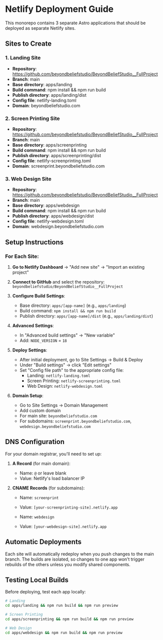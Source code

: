 # Netlify Deployment Guide

This monorepo contains 3 separate Astro applications that should be deployed as separate Netlify sites.

## Sites to Create

### 1. Landing Site
- **Repository**: https://github.com/beyondbeliefstudio/BeyondBeliefStudio__FullProject
- **Branch**: main
- **Base directory**: apps/landing
- **Build command**: npm install && npm run build
- **Publish directory**: apps/landing/dist
- **Config file**: netlify-landing.toml
- **Domain**: beyondbeliefstudio.com

### 2. Screen Printing Site
- **Repository**: https://github.com/beyondbeliefstudio/BeyondBeliefStudio__FullProject
- **Branch**: main
- **Base directory**: apps/screenprinting
- **Build command**: npm install && npm run build
- **Publish directory**: apps/screenprinting/dist
- **Config file**: netlify-screenprinting.toml
- **Domain**: screenprint.beyondbeliefstudio.com

### 3. Web Design Site
- **Repository**: https://github.com/beyondbeliefstudio/BeyondBeliefStudio__FullProject
- **Branch**: main
- **Base directory**: apps/webdesign
- **Build command**: npm install && npm run build
- **Publish directory**: apps/webdesign/dist
- **Config file**: netlify-webdesign.toml
- **Domain**: webdesign.beyondbeliefstudio.com

## Setup Instructions

### For Each Site:

1. **Go to Netlify Dashboard** → "Add new site" → "Import an existing project"

2. **Connect to GitHub** and select the repository: `beyondbeliefstudio/BeyondBeliefStudio__FullProject`

3. **Configure Build Settings**:
   - Base directory: `apps/[app-name]` (e.g., `apps/landing`)
   - Build command: `npm install && npm run build`
   - Publish directory: `apps/[app-name]/dist` (e.g., `apps/landing/dist`)

4. **Advanced Settings**:
   - In "Advanced build settings" → "New variable"
   - Add: `NODE_VERSION` = `18`

5. **Deploy Settings**:
   - After initial deployment, go to Site Settings → Build & Deploy
   - Under "Build settings" → click "Edit settings"
   - Set "Config file path" to the appropriate config file:
     - Landing: `netlify-landing.toml`
     - Screen Printing: `netlify-screenprinting.toml`
     - Web Design: `netlify-webdesign.toml`

6. **Domain Setup**:
   - Go to Site Settings → Domain Management
   - Add custom domain
   - For main site: `beyondbeliefstudio.com`
   - For subdomains: `screenprint.beyondbeliefstudio.com`, `webdesign.beyondbeliefstudio.com`

## DNS Configuration

For your domain registrar, you'll need to set up:

1. **A Record** (for main domain):
   - Name: `@` or leave blank
   - Value: Netlify's load balancer IP

2. **CNAME Records** (for subdomains):
   - Name: `screenprint`
   - Value: `[your-screenprinting-site].netlify.app`
   
   - Name: `webdesign`
   - Value: `[your-webdesign-site].netlify.app`

## Automatic Deployments

Each site will automatically redeploy when you push changes to the main branch. The builds are isolated, so changes to one app won't trigger rebuilds of the others unless you modify shared components.

## Testing Local Builds

Before deploying, test each app locally:

```bash
# Landing
cd apps/landing && npm run build && npm run preview

# Screen Printing
cd apps/screenprinting && npm run build && npm run preview

# Web Design
cd apps/webdesign && npm run build && npm run preview
```
